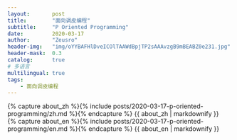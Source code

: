 ```yaml
---
layout:       post
title:        "面向调皮编程"
subtitle:     "P Oriented Programming"
date:         2020-03-17
author:       "Zeusro"
header-img:   "img/oYYBAFHlDveICOlTAAWdBpjTP2sAAAvzgB9mBEABZ0e231.jpg"
header-mask:  0.3
catalog:      true
# 多语言
multilingual: true
tags:
    - 面向调皮编程
---
```


<!-- Chinese Version -->
<div class="zh post-container">
    {% capture about_zh %}{% include posts/2020-03-17-p-oriented-programming/zh.md %}{% endcapture %}
    {{ about_zh | markdownify }}
</div>

<!-- English Version -->
<div class="en post-container">
    {% capture about_en %}{% include posts/2020-03-17-p-oriented-programming/en.md %}{% endcapture %}
    {{ about_en | markdownify }}
</div>
